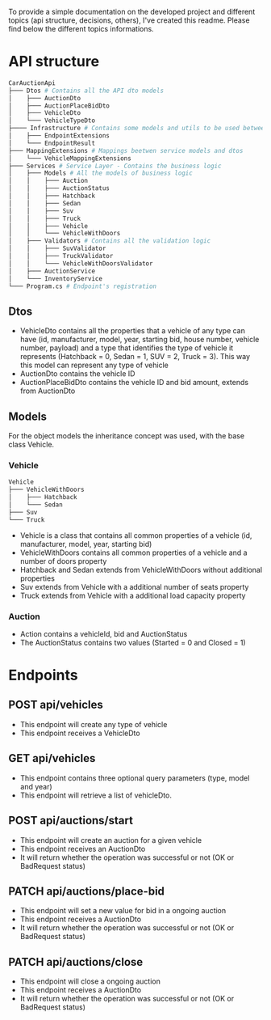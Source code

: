 
To provide a simple documentation on the developed project and different topics (api structure, decisions, others), I've created this readme. Please find below the different topics informations.

# API structure

```bash
CarAuctionApi
├─── Dtos # Contains all the API dto models
│    ├─── AuctionDto
│    ├─── AuctionPlaceBidDto
│    ├─── VehicleDto
│    └─── VehicleTypeDto
├──── Infrastructure # Contains some models and utils to be used between endpoints and business logic
│    ├─── EndpointExtensions 
│    └─── EndpointResult
├─── MappingExtensions # Mappings beetwen service models and dtos
│    └─── VehicleMappingExtensions
├─── Services # Service Layer - Contains the business logic
│    ├─── Models # All the models of business logic
│    │    ├─── Auction
│    │    ├─── AuctionStatus
│    │    ├─── Hatchback
│    │    ├─── Sedan
│    │    ├─── Suv
│    │    ├─── Truck
│    │    ├─── Vehicle
│    │    └─── VehicleWithDoors
│    ├─── Validators # Contains all the validation logic
│    │    ├─── SuvValidator
│    │    ├─── TruckValidator
│    │    └─── VehicleWithDoorsValidator
│    ├─── AuctionService
│    └─── InventoryService
└─── Program.cs # Endpoint's registration
```

## Dtos
- VehicleDto contains all the properties that a vehicle of any type can have (id, manufacturer, model, year, starting bid, house number, vehicle number, payload) and a type that identifies the type of vehicle it represents (Hatchback = 0, Sedan = 1, SUV = 2, Truck = 3). This way this model can represent any type of vehicle
- AuctionDto contains the vehicle ID
- AuctionPlaceBidDto contains the vehicle ID and bid amount, extends from AuctionDto

## Models
For the object models the inheritance concept was used, with the base class Vehicle.

### Vehicle
```bash
Vehicle
├─── VehicleWithDoors
│    ├─── Hatchback
│    └─── Sedan
├─── Suv
└─── Truck
```
- Vehicle is a class that contains all common properties of a vehicle (id, manufacturer, model, year, starting bid)
- VehicleWithDoors contains all common properties of a vehicle and a number of doors property
- Hatchback and Sedan extends from VehicleWithDoors without additional properties
- Suv extends from Vehicle with a additional number of seats property
- Truck extends from Vehicle with a additional load capacity property

### Auction
- Action contains a vehicleId, bid and AuctionStatus
- The AuctionStatus contains two values (Started = 0 and Closed = 1)

# Endpoints
## POST api/vehicles
- This endpoint will create any type of vehicle
- This endpoint receives a VehicleDto
## GET api/vehicles
- This endpoint contains three optional query parameters (type, model and year)
- This endpoint will retrieve a list of vehicleDto.
## POST api/auctions/start
- This endpoint will create an auction for a given vehicle
- This endpoint receives an AuctionDto
- It will return whether the operation was successful or not (OK or BadRequest status)
## PATCH api/auctions/place-bid
- This endpoint will set a new value for bid in a ongoing auction
- This endpoint receives a AuctionDto
- It will return whether the operation was successful or not (OK or BadRequest status)
## PATCH api/auctions/close
- This endpoint will close a ongoing auction
- This endpoint receives a AuctionDto
- It will return whether the operation was successful or not (OK or BadRequest status)
